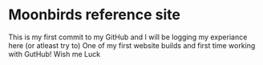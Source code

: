 # Moonbirds reference site
This is my first commit to my GitHub and I will be logging my experiance here (or atleast try to)
One of my first website builds and first time working with GutHub! 
Wish me Luck
